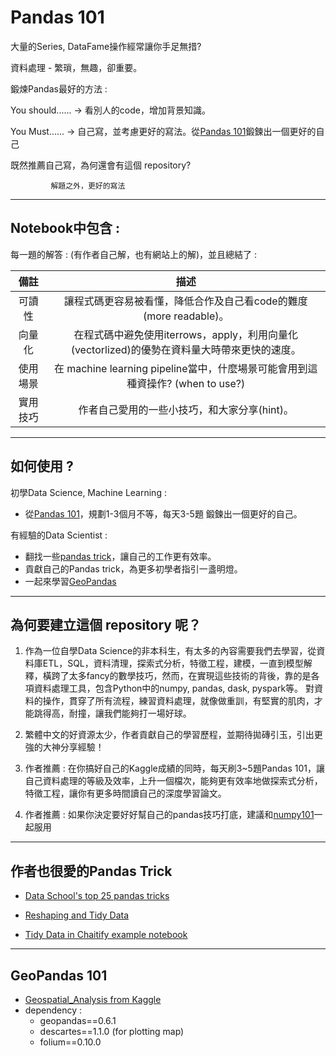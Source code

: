 # Pandas 101
大量的Series, DataFame操作經常讓你手足無措?

資料處理 - 繁瑣，無趣，卻重要。

鍛煉Pandas最好的方法 : 

You should...... &rarr; 看別人的code，增加背景知識。

You Must...... &rarr; 自己寫，並考慮更好的寫法。從[Pandas 101](https://www.machinelearningplus.com/python/101-pandas-exercises-python/)鍛鍊出一個更好的自己

既然推薦自己寫，為何還會有這個 repository?


             解題之外，更好的寫法

**********************************************

## Notebook中包含 : 
每一題的解答 : (有作者自己解，也有網站上的解)，並且總結了 : 

| 備註 | 描述 |
| :---: | :---: |
| 可讀性 | 讓程式碼更容易被看懂，降低合作及自己看code的難度(more readable)。|
| 向量化 | 在程式碼中避免使用iterrows，apply，利用向量化(vectorlized)的優勢在資料量大時帶來更快的速度。|
|使用場景| 在 machine learning pipeline當中，什麼場景可能會用到這種資操作? (when to use?)
|實用技巧| 作者自己愛用的一些小技巧，和大家分享(hint)。

**********************************************

## 如何使用 ? 
初學Data Science, Machine Learning : 
* 從[Pandas 101](https://www.machinelearningplus.com/python/101-pandas-exercises-python/)，規劃1-3個月不等，每天3-5題
  鍛鍊出一個更好的自己。

有經驗的Data Scientist : 
* 翻找一些[pandas trick](#trick)，讓自己的工作更有效率。
* 貢獻自己的Pandas trick，為更多初學者指引一盞明燈。
* 一起來學習[GeoPandas](#GeoPandas)


**********************************************

## 為何要建立這個 repository 呢？ 
1. 作為一位自學Data Science的非本科生，有太多的內容需要我們去學習，從資料庫ETL，SQL，資料清理，探索式分析，特徵工程，建模，一直到模型解釋，橫跨了太多fancy的數學技巧，然而，在實現這些技術的背後，靠的是各項資料處理工具，包含Python中的numpy, pandas, dask, pyspark等。
對資料的操作，貫穿了所有流程，練習資料處理，就像做重訓，有堅實的肌肉，才能跳得高，耐撞，讓我們能夠打一場好球。

2. 繁體中文的好資源太少，作者貢獻自己的學習歷程，並期待拋磚引玉，引出更強的大神分享經驗！

3. 作者推薦 : 在你搞好自己的Kaggle成績的同時，每天刷3~5題Pandas 101，讓自己資料處理的等級及效率，上升一個檔次，能夠更有效率地做探索式分析，特徵工程，讓你有更多時間讀自己的深度學習論文。

4. 作者推薦 : 如果你決定要好好幫自己的pandas技巧打底，建議和[numpy101](https://github.com/YLTsai0609/numpy_101)一起服用

**********************************************

<h2 id=trick>作者也很愛的Pandas Trick</h2>

* [Data School's top 25 pandas tricks](https://nbviewer.jupyter.org/github/justmarkham/pandas-videos/blob/master/top_25_pandas_tricks.ipynb?fbclid=IwAR0Qd_HQf1wIt-L7ItDK7TbDmCh6dyblwxgmRdSuHauEg7vLOGLnEXipJjU)

* [Reshaping and Tidy Data](https://github.com/TomAugspurger/effective-pandas/blob/master/modern_5_tidy.ipynb)

* [Tidy Data in Chaitify example notebook](https://github.com/spotify/chartify/blob/master/examples/Chartify%20Tutorial.ipynb)


**********************************************

<h2 id=GeoPandas>GeoPandas 101</h2>

* [Geospatial_Analysis from Kaggle](https://www.kaggle.com/learn/geospatial-analysis)
* dependency :
  * geopandas==0.6.1
  * descartes==1.1.0 (for plotting map)
  * folium==0.10.0

